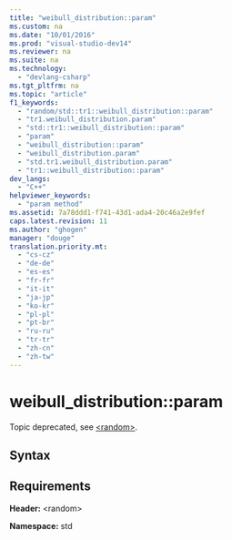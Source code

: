 ```yaml
---
title: "weibull_distribution::param"
ms.custom: na
ms.date: "10/01/2016"
ms.prod: "visual-studio-dev14"
ms.reviewer: na
ms.suite: na
ms.technology: 
  - "devlang-csharp"
ms.tgt_pltfrm: na
ms.topic: "article"
f1_keywords: 
  - "random/std::tr1::weibull_distribution::param"
  - "tr1.weibull_distribution.param"
  - "std::tr1::weibull_distribution::param"
  - "param"
  - "weibull_distribution::param"
  - "weibull_distribution.param"
  - "std.tr1.weibull_distribution.param"
  - "tr1::weibull_distribution::param"
dev_langs: 
  - "C++"
helpviewer_keywords: 
  - "param method"
ms.assetid: 7a78ddd1-f741-43d1-ada4-20c46a2e9fef
caps.latest.revision: 11
ms.author: "ghogen"
manager: "douge"
translation.priority.mt: 
  - "cs-cz"
  - "de-de"
  - "es-es"
  - "fr-fr"
  - "it-it"
  - "ja-jp"
  - "ko-kr"
  - "pl-pl"
  - "pt-br"
  - "ru-ru"
  - "tr-tr"
  - "zh-cn"
  - "zh-tw"
---
```

# weibull_distribution::param
Topic deprecated, see [\<random>](../Topic/%3Crandom%3E.md).  
  
## Syntax  
  
## Requirements  
 **Header:** \<random>  
  
 **Namespace:** std